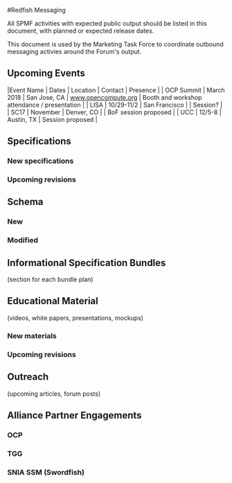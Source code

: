 
#Redfish Messaging

All SPMF activities with expected public output should be listed in this document, with planned or expected release dates.  

This document is used by the Marketing Task Force to coordinate outbound messaging activies around the Forum's output.  

## Upcoming Events

|Event Name | Dates | Location | Contact | Presence |
| OCP Summit | March 2018 | San Jose, CA | www.opencompute.org |  Booth and workshop attendance / presentation |
| LISA | 10/29-11/2 | San Francisco |  |  Session?  |
| SC17 | November | Denver, CO | | BoF session proposed |
| UCC | 12/5-8 | Austin, TX | Session proposed |


## Specifications

### New specifications
### Upcoming revisions

## Schema

### New
### Modified

## Informational Specification Bundles

(section for each bundle plan)

## Educational Material

(videos, white papers, presentations, mockups)

### New materials
### Upcoming revisions

## Outreach

(upcoming articles, forum posts)

## Alliance Partner Engagements

### OCP

### TGG

### SNIA SSM (Swordfish)


